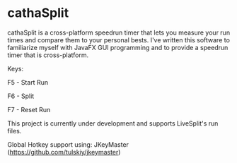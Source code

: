 # cathaSplit
cathaSplit is a cross-platform speedrun timer that lets you measure your run times and compare them to your personal bests.
I've written this software to familiarize myself with JavaFX GUI programming and to provide a speedrun timer that is cross-platform.

Keys:

F5 - Start Run

F6 - Split

F7 - Reset Run



This project is currently under development and supports LiveSplit's run files.

Global Hotkey support using: JKeyMaster (https://github.com/tulskiy/jkeymaster)
